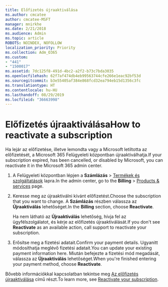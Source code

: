 ```yaml
---
title: Előfizetés újraaktiválása
ms.author: cmcatee
author: cmcatee-MSFT
manager: mnirkhe
ms.date: 2/21/2018
ms.audience: Admin
ms.topic: article
ROBOTS: NOINDEX, NOFOLLOW
localization_priority: Priority
ms.collection: Adm_O365
ms.custom:
- "441"
- "1500017"
ms.assetid: 7dc125f8-491d-4bc2-a2f2-b73c7bda3035
ms.openlocfilehash: 62f7af474db4eb99563744cfe266e1eac92bf53d
ms.sourcegitcommit: b3e55405af384e868fcd32ea794eb15d1356c3fc
ms.translationtype: HT
ms.contentlocale: hu-HU
ms.lasthandoff: 08/29/2019
ms.locfileid: "36663998"
---
```

# <a name="how-to-reactivate-a-subscription"></a><span data-ttu-id="56d83-102">Előfizetés újraaktiválása</span><span class="sxs-lookup"><span data-stu-id="56d83-102">How to reactivate a subscription</span></span>

<span data-ttu-id="56d83-103">Ha lejár az előfizetése, illetve lemondta vagy a Microsoft letiltotta az előfizetését, a Microsoft 365 Felügyeleti központban újraaktiválhatja.</span><span class="sxs-lookup"><span data-stu-id="56d83-103">If your subscription expired, has been cancelled, or disabled by Microsoft, you can reactivate it in the Microsoft 365 admin center.</span></span>
  
1. <span data-ttu-id="56d83-104">A Felügyeleti központban lépjen a **Számlázás** \> [Termékek és szolgáltatások](https://go.microsoft.com/fwlink/p/?linkid=842054) lapra.</span><span class="sxs-lookup"><span data-stu-id="56d83-104">In the admin center, go to the **Billing** \> [Products & services](https://go.microsoft.com/fwlink/p/?linkid=842054) page.</span></span>

2. <span data-ttu-id="56d83-105">Keresse meg az újraaktiválni kívánt előfizetést.</span><span class="sxs-lookup"><span data-stu-id="56d83-105">Choose the subscription that you want to change.</span></span> <span data-ttu-id="56d83-106">A **Számlázás** részben válassza az **Újraaktiválás** lehetőséget.</span><span class="sxs-lookup"><span data-stu-id="56d83-106">In the **Billing** section, choose **Reactivate**.</span></span>

    <span data-ttu-id="56d83-107">Ha nem látható az **Újraaktiválás** lehetőség, hívja fel az ügyfélszolgálatot, és kérje az előfizetés újraaktiválását.</span><span class="sxs-lookup"><span data-stu-id="56d83-107">If you don't see **Reactivate** as an available action, call support to reactivate your subscription.</span></span>

3. <span data-ttu-id="56d83-108">Erősítse meg a fizetési adatait.</span><span class="sxs-lookup"><span data-stu-id="56d83-108">Confirm your payment details.</span></span> <span data-ttu-id="56d83-109">Ugyanitt módosíthatja meglévő fizetési adatait.</span><span class="sxs-lookup"><span data-stu-id="56d83-109">You can update your existing payment information here.</span></span> <span data-ttu-id="56d83-110">Miután befejezte a fizetési mód megadását, válassza az **Újraaktiválás** lehetőséget.</span><span class="sxs-lookup"><span data-stu-id="56d83-110">When you're finished entering your payment method, choose **Reactivate**.</span></span>

<span data-ttu-id="56d83-111">Bővebb információkkal kapcsolatban tekintse meg [Az előfizetés újraaktiválása](https://docs.microsoft.com/office365/admin/subscriptions-and-billing/reactivate-your-subscription) című részt.</span><span class="sxs-lookup"><span data-stu-id="56d83-111">To learn more, see [Reactivate your subscription](https://docs.microsoft.com/office365/admin/subscriptions-and-billing/reactivate-your-subscription).</span></span>
